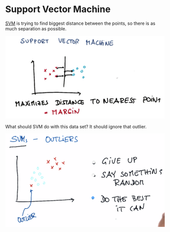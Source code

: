 # Support Vector Machine

[SVM](https://en.wikipedia.org/wiki/Support_vector_machine) is trying to find biggest distance between the points, so there is as much separation as possible.

![](/assets/svm1.png)

What should SVM do with this data set? It should ignore that outlier.

![](/assets/svm2.png)


